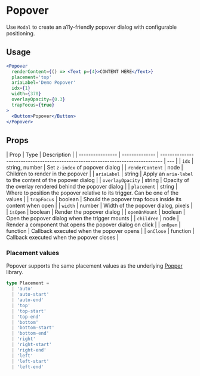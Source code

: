 # Popover

Use `Modal` to create an a11y-friendly popover dialog with configurable positioning.

## Usage

```.jsx
<Popover
  renderContent={() => <Text p={4}>CONTENT HERE</Text>}
  placement='top'
  ariaLabel='Demo Popover'
  idx={1}
  width={370}
  overlayOpacity={0.3}
  trapFocus={true}
>
  <Button>Popover</Button>
</Popover>
```

## Props

| Prop             | Type           | Description                                                                     |
| ---------------- | -------------- | ------------------------------------------------------------------------------- | --- |
| `idx`            | string, number | Set `z-index` of popover dialog                                                 |
| `renderContent`  | node           | Children to render in the popover                                               |
| `ariaLabel`      | string         | Apply an `aria-label` to the content of the popover dialog                      |
| `overlayOpacity` | string         | Opacity of the overlay rendered behind the popover dialog                       |
| `placement`      | string         | Where to position the popover relative to its trigger. Can be one of the values |
| `trapFocus`      | boolean        | Should the popover trap focus inside its content when open                      |
| `width`          | number         | Width of the popover dialog, pixels                                             |
| `isOpen`         | boolean        | Render the popover dialog                                                       |
| `openOnMount`    | boolean        | Open the popover dialog when the trigger mounts                                 |
| `children`       | node           | Render a component that opens the popover dialog on click                       |
| `onOpen`         | function       | Callback executed when the popover opens                                        |
| `onClose`        | function       | Callback executed when the popover closes                                       |

### Placement values

Popover supports the same placement values as the underlying [Popper](https://popper.js.org/docs/v2/constructors/) library.

```typescript
type Placement =
  | 'auto'
  | 'auto-start'
  | 'auto-end'
  | 'top'
  | 'top-start'
  | 'top-end'
  | 'bottom'
  | 'bottom-start'
  | 'bottom-end'
  | 'right'
  | 'right-start'
  | 'right-end'
  | 'left'
  | 'left-start'
  | 'left-end'
```
